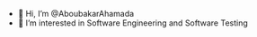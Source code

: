 - 👋 Hi, I’m @AboubakarAhamada
- 👀 I’m interested in Software Engineering and Software Testing
<!---
AboubakarAhamada/AboubakarAhamada is a ✨ special ✨ repository because its `README.md` (this file) appears on your GitHub profile.
You can click the Preview link to take a look at your changes.
--->
